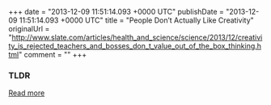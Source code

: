 +++
date = "2013-12-09 11:51:14.093 +0000 UTC"
publishDate = "2013-12-09 11:51:14.093 +0000 UTC"
title = "People Don’t Actually Like Creativity"
originalUrl = "http://www.slate.com/articles/health_and_science/science/2013/12/creativity_is_rejected_teachers_and_bosses_don_t_value_out_of_the_box_thinking.html"
comment = ""
+++

### TLDR



[Read more](http://www.slate.com/articles/health_and_science/science/2013/12/creativity_is_rejected_teachers_and_bosses_don_t_value_out_of_the_box_thinking.html)
